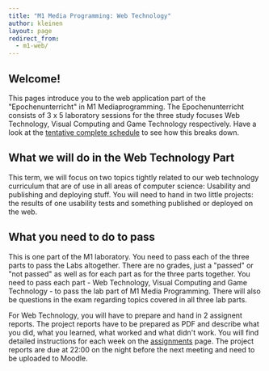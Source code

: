 ```yaml
---
title: "M1 Media Programming: Web Technology"
author: kleinen
layout: page
redirect_from:
  - m1-web/
---
```


## Welcome!

This pages introduce you to the web application part of the "Epochenunterricht" in M1 Mediaprogramming.
The Epochenunterricht consists of 3 x 5 laboratory sessions for the three study focuses Web Technology,
Visual Computing and Game Technology respectively. Have a look at the [tentative complete schedule](complete-schedule) to
see how this breaks down.

## What we will do in the Web Technology Part

This term, we will focus on two topics tightly related to our web technology curriculum that are of use in all areas of computer science: Usability and publishing and deploying stuff.
You will need to hand in two little projects: the results of one usability tests and something published or deployed on the web.

## What you need to do to pass

This is one part of the M1 laboratory. You need to pass each of the three parts to pass the Labs altogether. There are no grades,
just a "passed" or "not passed" as well as for each part as for the three parts together. You need to pass
each part - Web Technology, Visual Computing and Game Technology - to pass the lab part of M1 Media Programming.
There will also be questions in the exam regarding topics covered in all three lab parts.

For Web Technology, you will have to prepare and hand in 2 assignent reports. The project reports have to be prepared as PDF and describe what you did, what you learned, what worked and
what didn't work. You will find detailed instructions for each week on the [assignments](assignments) page.
The project reports are due at 22:00 on the night before the next meeting and need to be uploaded to Moodle.

